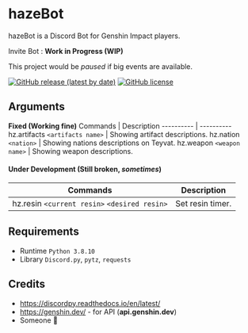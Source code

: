 # hazeBot
hazeBot is a Discord Bot for Genshin Impact players.

Invite Bot : **Work in Progress (WIP)**

This project would be *paused* if big events are available.

[![GitHub release (latest by date)](https://img.shields.io/github/v/release/hazekezia/hazebot_DiscordBot)](https://github.com/hazekezia/hazebot_DiscordBot/releases/)
[![GitHub license](https://img.shields.io/github/license/hazekezia/hazebot_DiscordBot?style=flat)](https://github.com/hazekezia/hazebot_DiscordBot)

## Arguments 
**Fixed (Working fine)**
Commands | Description
---------- | ----------
hz.artifacts `<artifacts name>` | Showing artifact descriptions.
hz.nation `<nation>` | Showing nations descriptions on Teyvat.
hz.weapon `<weapon name>` | Showing weapon descriptions.

#### Under Development (Still broken, *sometimes*)
Commands | Description
------------ | -------------
hz.resin `<current resin>` `<desired resin>` | Set resin timer.

## Requirements
- Runtime `Python 3.8.10`
- Library `Discord.py`, `pytz`, `requests`

## Credits
- https://discordpy.readthedocs.io/en/latest/
- https://genshin.dev/ - for API (**api.genshin.dev**)
- Someone :sparkling_heart:
